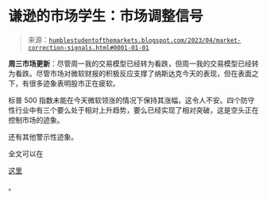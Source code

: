 <!--yml

分类：未分类

日期：2024-05-18 01:30:37

-->

# 谦逊的市场学生：市场调整信号

> 来源：[`humblestudentofthemarkets.blogspot.com/2023/04/market-correction-signals.html#0001-01-01`](https://humblestudentofthemarkets.blogspot.com/2023/04/market-correction-signals.html#0001-01-01)

**周三市场更新**：尽管周一我的交易模型已经转为看跌，但周一我的交易模型已经转为看跌。尽管市场对微软财报的积极反应支撑了纳斯达克今天的表现，但在表面之下，有很多迹象表明股市正在疲软。

标普 500 指数未能在今天微软领涨的情况下保持其涨幅，这令人不安。四个防守性行业中有三个要么处于相对上升趋势，要么已经实现了相对突破，这是空头正在控制市场的迹象。

还有其他警示性迹象。

全文可以在

[这里](https://humblestudentofthemarkets.com/2023/04/26/market-correction-signals/)

。
